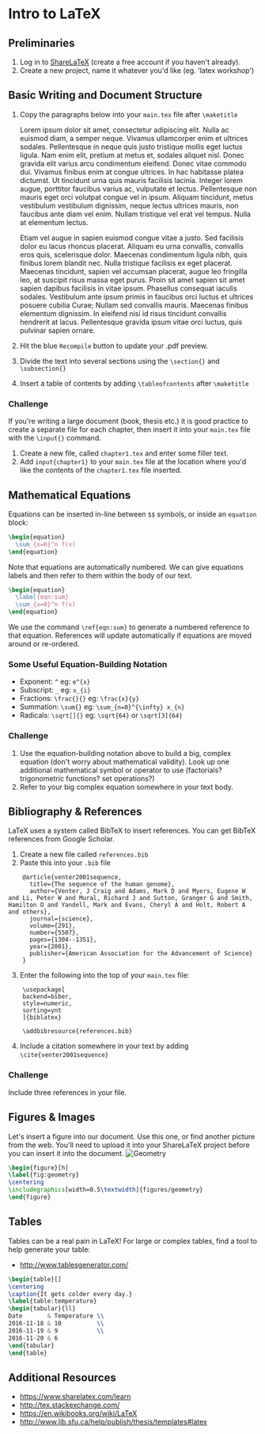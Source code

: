 # Intro to LaTeX

## Preliminaries
1. Log in to [ShareLaTeX](https://www.sharelatex.com/) (create a free account if you haven't already).
2. Create a new project, name it whatever you'd like (eg. 'latex workshop')

## Basic Writing and Document Structure
1. Copy the paragraphs below into your `main.tex` file after `\maketitle`

    Lorem ipsum dolor sit amet, consectetur adipiscing elit. Nulla ac euismod diam, a semper neque. Vivamus ullamcorper enim et ultrices sodales. Pellentesque in neque quis justo tristique mollis eget luctus ligula. Nam enim elit, pretium at metus et, sodales aliquet nisl. Donec gravida elit varius arcu condimentum eleifend. Donec vitae commodo dui. Vivamus finibus enim at congue ultrices. In hac habitasse platea dictumst. Ut tincidunt urna quis mauris facilisis lacinia. Integer lorem augue, porttitor faucibus varius ac, vulputate et lectus. Pellentesque non mauris eget orci volutpat congue vel in ipsum. Aliquam tincidunt, metus vestibulum vestibulum dignissim, neque lectus ultrices mauris, non faucibus ante diam vel enim. Nullam tristique vel erat vel tempus. Nulla at elementum lectus.

    Etiam vel augue in sapien euismod congue vitae a justo. Sed facilisis dolor eu lacus rhoncus placerat. Aliquam eu urna convallis, convallis eros quis, scelerisque dolor. Maecenas condimentum ligula nibh, quis finibus lorem blandit nec. Nulla tristique facilisis ex eget placerat. Maecenas tincidunt, sapien vel accumsan placerat, augue leo fringilla leo, at suscipit risus massa eget purus. Proin sit amet sapien sit amet sapien dapibus facilisis in vitae ipsum. Phasellus consequat iaculis sodales. Vestibulum ante ipsum primis in faucibus orci luctus et ultrices posuere cubilia Curae; Nullam sed convallis mauris. Maecenas finibus elementum dignissim. In eleifend nisi id risus tincidunt convallis hendrerit at lacus. Pellentesque gravida ipsum vitae orci luctus, quis pulvinar sapien ornare.

2. Hit the blue `Recompile` button to update your .pdf preview.
3. Divide the text into several sections using the `\section{}` and `\subsection{}`
4. Insert a table of contents by adding `\tableofcontents` after `\maketitle`

### Challenge
If you're writing a large document (book, thesis etc.) it is good practice to create a separate file for each chapter, then insert it into your `main.tex` file with the `\input{}` command.

1. Create a new file, called `chapter1.tex` and enter some filler text.
2. Add `input{chapter1}` to your `main.tex` file at the location where you'd like the contents of the `chapter1.tex` file inserted.

## Mathematical Equations
Equations can be inserted in-line between `$$` symbols, or inside an `equation` block:

```tex
\begin{equation}
  \sum_{x=0}^n f(x)
\end{equation}
```

Note that equations are automatically numbered. We can give equations labels and then refer to them within the body of our text.

```tex
\begin{equation}
  \label{eqn:sum}
  \sum_{x=0}^n f(x)
\end{equation}
```

We use the command `\ref{eqn:sum}` to generate a numbered reference to that equation. References will update automatically if equations are moved around or re-ordered.

### Some Useful Equation-Building Notation
- Exponent: `^` eg: `e^{x}`
- Subscript: `_` eg: `x_{i}`
- Fractions: `\frac{}{}` eg: `\frac{x}{y}`
- Summation: `\sum{}` eg: `\sum_{n=0}^{\infty} x_{n}`
- Radicals: `\sqrt[]{}` eg: `\sqrt{64}` or `\sqrt[3]{64}`

### Challenge
1. Use the equation-building notation above to build a big, complex equation (don't worry about mathematical validity). Look up one additional mathematical symbol or operator to use (factorials? trigonometric functions? set operations?)
2. Refer to your big complex equation somewhere in your text body.

## Bibliography & References
LaTeX uses a system called BibTeX to insert references. You can get BibTeX references from Google Scholar.

1. Create a new file called `references.bib`
2. Paste this into your `.bib` file

```
    @article{venter2001sequence,
      title={The sequence of the human genome},
      author={Venter, J Craig and Adams, Mark D and Myers, Eugene W and Li, Peter W and Mural, Richard J and Sutton, Granger G and Smith, Hamilton O and Yandell, Mark and Evans, Cheryl A and Holt, Robert A and others},
      journal={science},
      volume={291},
      number={5507},
      pages={1304--1351},
      year={2001},
      publisher={American Association for the Advancement of Science}
    }
```

3. Enter the following into the top of your `main.tex` file:

```
    \usepackage[
    backend=biber,
    style=numeric,
    sorting=ynt
    ]{biblatex}
    
    \addbibresource{references.bib}
``` 

4. Include a citation somewhere in your text by adding `\cite{venter2001sequence}`

### Challenge
Include three references in your file.

## Figures & Images
Let's insert a figure into our document. Use this one, or find another picture from the web. You'll need to upload it into your ShareLaTeX project before you can insert it into the document.
![Geometry](http://latex.artofproblemsolving.com/4/7/7/4776110780647e87b624afb7a2d6e65612ad4595.png)

```tex
\begin{figure}[h]
\label{fig:geometry}
\centering
\includegraphics[width=0.5\textwidth]{figures/geometry}
\end{figure}
```

## Tables
Tables can be a real pain in LaTeX! For large or complex tables, find a tool to help generate your table:
- http://www.tablesgenerator.com/

```tex
\begin{table}[]
\centering
\caption{It gets colder every day.}
\label{table:temperature}
\begin{tabular}{ll}
Date       & Temperature \\
2016-11-18 & 10          \\
2016-11-19 & 9           \\
2016-11-20 & 6          
\end{tabular}
\end{table}
```

## Additional Resources
- https://www.sharelatex.com/learn
- http://tex.stackexchange.com/
- https://en.wikibooks.org/wiki/LaTeX
- http://www.lib.sfu.ca/help/publish/thesis/templates#latex
